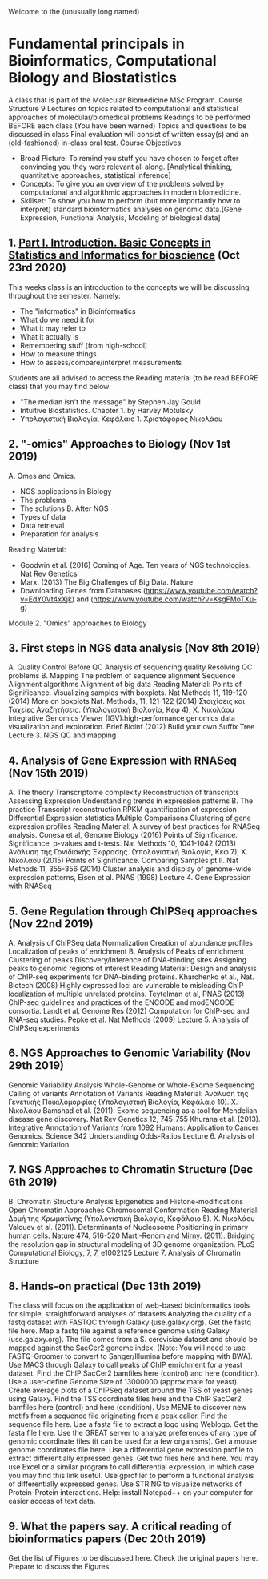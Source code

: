 Welcome to the (unusually long named)
# Fundamental principals in Bioinformatics, Computational Biology and Biostatistics
A class that is part of the Molecular Biomedicine MSc Program.
Course Structure
9 Lectures on topics related to computational and statistical approaches of molecular/biomedical problems
Readings to be performed BEFORE each class (You have been warned)
Topics and questions to be discussed in class
Final evaluation will consist of written essay(s) and an (old-fashioned) in-class oral test.
Course Objectives
- Broad Picture: To remind you stuff you have chosen to forget after convincing you they were relevant all along. [Analytical thinking, quantitative approaches, statistical inference]
- Concepts: To give you an overview of the problems solved by computational and algorithmic approaches in modern biomedicine.
- Skillset: To show you how to perform (but more importantly how to interpret) standard bioinformatics analyses on genomic data.[Gene Expression, Functional Analysis, Modeling of biological data]

## 1. [Part I. Introduction. Basic Concepts in Statistics and Informatics for bioscience](https://github.com/christoforos-nikolaou/MolBioMedClass/blob/master/Part_Ia_Introductory_Concepts.md) (Oct 23rd 2020)
This weeks class is an introduction to the concepts we will be discussing throughout the semester. Namely:
* The "informatics" in Bioinformatics
* What do we need it for
* What it may refer to
* What it actually is
* Remembering stuff (from high-school)
* How to measure things
* How to assess/compare/interpret measurements  

Students are all advised to access the Reading material (to be read BEFORE class) that you may find below:
* "The median isn't the message" by Stephen Jay Gould
* Intuitive Biostatistics. Chapter 1. by Harvey Motulsky  
* Υπολογιστική Βιολογία. Κεφάλαιο 1. Χριστόφορος Νικολάου


## 2. "-omics" Approaches to Biology (Nov 1st 2019)
A. Omes and Omics.
 * NGS applications in Biology
 * The problems
 * The solutions
B. After NGS
 * Types of data
 * Data retrieval
 * Preparation for analysis

Reading Material:
* Goodwin et al. (2016) Coming of Age. Ten years of NGS technologies. Nat Rev Genetics
* Marx. (2013) The Big Challenges of Big Data. Nature
* Downloading Genes from Databases (https://www.youtube.com/watch?v=EdY0Vt4xXjk) and (https://www.youtube.com/watch?v=KsgFMoTXu-g)

Module 2. "Omics" approaches to Biology
 
## 3. First steps in NGS data analysis (Nov 8th 2019)
A. Quality Control
Before QC
Analysis of sequencing quality
Resolving QC problems
B. Mapping
The problem of sequence alignment
Sequence Alignment algorithms
Alignment of big data
Reading Material:
Points of Significance. Visualizing samples with boxplots. Nat Methods 11, 119-120 (2014)
More on boxplots Nat. Methods, 11, 121-122 (2014)
Στοιχίσεις και Ταχείες Αναζητήσεις. (Υπολογιστική Βιολογία, Κεφ 4), Χ. Νικολάου
Integrative Genomics Viewer (IGV):high-performance genomics data visualization and exploration. Brief Bioinf (2012)
Build your own Suffix Tree 
Lecture 3. NGS QC and mapping
 
## 4. Analysis of Gene Expression with RNASeq (Nov 15th 2019)
A. The theory
Transcriptome complexity
Reconstruction of transcripts
Assessing Expression
Understanding trends in expression patterns
B. The practice
Transcript reconstruction
RPKM quantification of expression
Differential Expression statistics
Multiple Comparisons 
Clustering of gene expression profiles
Reading Material:
A survey of best practices for RNASeq analysis. Conesa et al, Genome Biology (2016)
Points of Significance. Significance, p-values and t-tests. Nat Methods 10, 1041-1042 (2013)
Ανάλυση της Γονιδιακής Έκφρασης. (Υπολογιστική Βιολογία, Κεφ 7), Χ. Νικολάου (2015)
Points of Significance. Comparing Samples pt II. Nat Methods 11, 355-356 (2014)
Cluster analysis and display of genome-wide expression patterns, Eisen et al. PNAS (1998)
Lecture 4. Gene Expression with RNASeq

## 5. Gene Regulation through ChIPSeq approaches (Nov 22nd 2019)
A. Analysis of ChIPSeq data
 Normalization
 Creation of abundance profiles
 Localization of peaks of enrichment
B. Analysis of Peaks of enrichment
Clustering of peaks
 Discovery/Inference of DNA-binding sites
 Assigning peaks to genomic regions of interest
Reading Material:
Design and analysis of ChIP-seq experiments for DNA-binding proteins. Kharchenko et al., Nat. Biotech (2008)
Highly expressed loci are vulnerable to misleading ChIP localization of multiple unrelated proteins. Teytelman et al, PNAS (2013)
ChIP-seq guidelines and practices of the ENCODE and modENCODE consortia. Landt et al. Genome Res (2012)
Computation for ChIP-seq and RNA-seq studies. Pepke et al. Nat Methods (2009)
Lecture 5. Analysis of ChIPSeq experiments

## 6. NGS Approaches to Genomic Variability (Nov 29th 2019)
Genomic Variability Analysis
Whole-Genome or Whole-Exome Sequencing
Calling of variants
Annotation of Variants
Reading Material:
Ανάλυση της Γενετικής Ποικιλομορφίας (Υπολογιστική Βιολογία, Κεφάλαιο 10). Χ. Νικολάου
Bamshad et al. (2011). Exome sequencing as a tool for Mendelian disease gene discovery. Nat Rev Genetics 12, 745-755
Khurana et al. (2013). Integrative Annotation of Variants from 1092 Humans: Application to Cancer Genomics. Science 342
Understanding Odds-Ratios
Lecture 6. Analysis of Genomic Variation

## 7. NGS Approaches to Chromatin Structure (Dec 6th 2019)
B. Chromatin Structure Analysis
Epigenetics and Histone-modifications
Open Chromatin Approaches
Chromosomal Conformation
Reading Material:
Δομή της Χρωματίνης (Υπολογιστική Βιολογία, Κεφάλαιο 5). Χ. Νικολάου
Valouev et al.  (2011). Determinants of Nucleosome Positioning in primary human cells. Nature 474, 516-520
Marti-Renom and Mirny. (2011). Bridging the resolution gap in structural modeling of 3D genome organization. PLoS Computational Biology, 7, 7, e1002125
Lecture 7. Analysis of Chromatin Structure

## 8. Hands-on practical (Dec 13th 2019)
The class will focus on the application of web-based bioinformatics tools for simple, straightforward analyses of datasets
Analyzing the quality of a fastq dataset with FASTQC through Galaxy (use.galaxy.org). Get the fastq file here. 
Map a fastq file against a reference genome using Galaxy (use.galaxy.org). The file comes from a S. cerevisiae dataset and should be mapped against the SacCer2 genome index. (Note: You will need to use FASTQ-Groomer to convert to Sanger/Illumina before mapping with BWA).
Use MACS through Galaxy to call peaks of ChIP enrichment for a yeast dataset. Find the ChIP SacCer2 bamfiles here (control) and here (condition). Use a user-define Genome Size of 13000000 (approximate for yeast).
Create average plots of a ChIPSeq dataset around the TSS of yeast genes using Galaxy. Find the TSS coordinate files here and the ChIP SacCer2 bamfiles here (control) and here (condition).
Use MEME to discover new motifs from a sequence file originating from a peak caller. Find the sequence file here.
Use a fasta file to extract a logo using Weblogo. Get the fasta file here.
Use the GREAT server to analyze preferences of any type of genomic coordinate files (it can be used for a few organisms). Get a mouse genome coordinates file here.
Use a differential gene expression profile to extract differentially expressed genes. Get two files here and here. You may use Excel or a similar program to call differential expression, in which case you may find this link useful.
Use gprofiler to perform a functional analysis of differentially expressed genes.
Use STRING to visualize networks of Protein-Protein interactions.
Help: install Notepad++ on your computer for easier access of text data.

## 9. What the papers say. A critical reading of bioinformatics papers (Dec 20th 2019)
Get the list of Figures to be discussed here.
Check the original papers here.
Prepare to discuss the Figures. 
